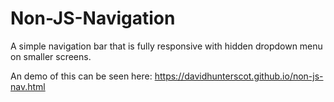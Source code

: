 # Non-JS-Navigation
A simple navigation bar that is fully responsive with hidden dropdown menu on smaller screens.

An demo of this can be seen here: https://davidhunterscot.github.io/non-js-nav.html
